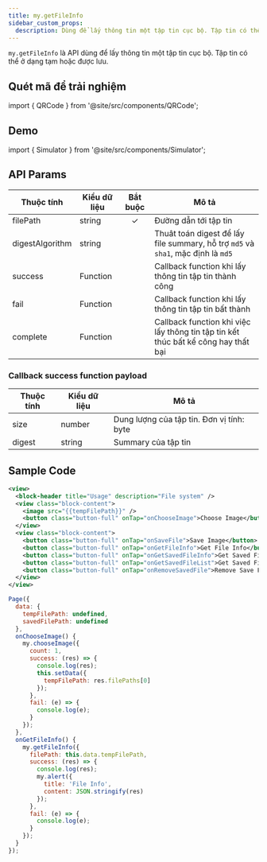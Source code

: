 ```yaml
---
title: my.getFileInfo
sidebar_custom_props:
  description: Dùng để lấy thông tin một tập tin cục bộ. Tập tin có thể ở dạng tạm hoặc được lưu
---
```


`my.getFileInfo` là API dùng để lấy thông tin một tập tin cục bộ. Tập tin có thể ở dạng tạm hoặc được lưu.

## Quét mã để trải nghiệm

import { QRCode } from '@site/src/components/QRCode';

<QRCode page="pages/api/file/index" />

## Demo

import { Simulator } from '@site/src/components/Simulator';

<Simulator page="pages/api/file/index" />

## API Params

| Thuộc tính      | Kiểu dữ liệu | Bắt buộc | Mô tả                                                                              |
| --------------- | ------------ | :------: | ---------------------------------------------------------------------------------- |
| filePath        | string       |    ✓     | Đường dẫn tới tập tin                                                              |
| digestAlgorithm | string       |          | Thuât toán digest để lấy file summary, hỗ trợ `md5` và `sha1`, mặc định là `md5`   |
| success         | Function     |          | Callback function khi lấy thông tin tập tin thành công                             |
| fail            | Function     |          | Callback function khi lấy thông tin tập tin bất thành                              |
| complete        | Function     |          | Callback function khi việc lấy thông tin tập tin kết thúc bất kể công hay thất bại |

### Callback success function payload

| Thuộc tính | Kiểu dữ liệu | Mô tả                                     |
| ---------- | ------------ | ----------------------------------------- |
| size       | number       | Dung lượng của tập tin. Đơn vị tính: byte |
| digest     | string       | Summary của tập tin                       |

## Sample Code

```xml
<view>
  <block-header title="Usage" description="File system" />
  <view class="block-content">
    <image src="{{tempFilePath}}" />
    <button class="button-full" onTap="onChooseImage">Choose Image</button>
  </view>
  <view class="block-content">
    <button class="button-full" onTap="onSaveFile">Save Image</button>
    <button class="button-full" onTap="onGetFileInfo">Get File Info</button>
    <button class="button-full" onTap="onGetSavedFileInfo">Get Saved File Info</button>
    <button class="button-full" onTap="onGetSavedFileList">Get Saved File List</button>
    <button class="button-full" onTap="onRemoveSavedFile">Remove Save File</button>
  </view>
</view>
```

```js
Page({
  data: {
    tempFilePath: undefined,
    savedFilePath: undefined
  },
  onChooseImage() {
    my.chooseImage({
      count: 1,
      success: (res) => {
        console.log(res);
        this.setData({
          tempFilePath: res.filePaths[0]
        });
      },
      fail: (e) => {
        console.log(e);
      }
    });
  },
  onGetFileInfo() {
    my.getFileInfo({
      filePath: this.data.tempFilePath,
      success: (res) => {
        console.log(res);
        my.alert({
          title: 'File Info',
          content: JSON.stringify(res)
        });
      },
      fail: (e) => {
        console.log(e);
      }
    });
  }
});
```
